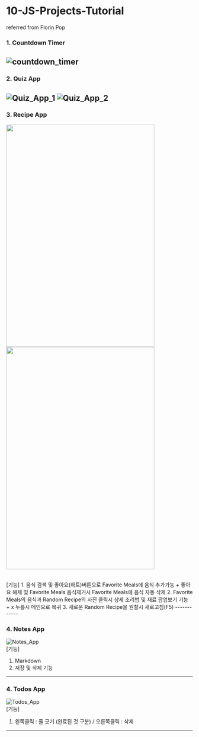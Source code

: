 # 10-JS-Projects-Tutorial
 referred from Florin Pop

### 1. Countdown Timer
![countdown_timer](https://user-images.githubusercontent.com/56250064/120096589-4b0f0580-c167-11eb-881a-4609e1d33172.png)
------------

### 2. Quiz App
![Quiz_App_1](https://user-images.githubusercontent.com/56250064/120109102-fdb08980-c1a2-11eb-989a-86d73451ffd6.png)
![Quiz_App_2](https://user-images.githubusercontent.com/56250064/120109106-fee1b680-c1a2-11eb-828f-08b03a3e2dad.png)
------------

### 3. Recipe App
<p>
<img src="https://user-images.githubusercontent.com/56250064/120214955-22266780-c270-11eb-9848-1fe998efdeb0.png" height="600px" width="400">
<img src="https://user-images.githubusercontent.com/56250064/120214958-23579480-c270-11eb-881f-13b98f0981f6.png" height="600px" width="400">
</p>
<br />
[기능]
1. 음식 검색 및 좋아요(하트)버튼으로 Favorite Meals에 음식 추가가능
 + 좋아요 해제 및 Favorite Meals 음식제거시 Favorite Meals에 음식 자동 삭제
2. Favorite Meals의 음식과 Random Recipe의 사진 클릭시 상세 조리법 및 재료 팝업보기 기능
 + x 누를시 메인으로 복귀
3. 새로운 Random Recipe을 원할시 새로고침(F5) 
------------

### 4. Notes App
![Notes_App](https://user-images.githubusercontent.com/56250064/120292863-a247de00-c2ff-11eb-8314-14b5e421b938.png)
<br />
[기능]
1. Markdown
2. 저장 및 삭제 기능
------------

### 4. Todos App
![Todos_App](https://user-images.githubusercontent.com/56250064/120302264-afb59600-c308-11eb-8c90-86507e06e52b.png)
<br />
[기능]
1. 왼쪽클릭 : 줄 긋기 (완료된 것 구분) / 오른쪽클릭 : 삭제
------------
